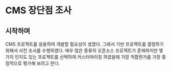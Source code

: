 CMS 장단점 조사
==============

시작하며
--------
CMS 프로젝트를 응용하여 개발할 필요성이 생겼다.
그래서 기반 프로젝트를 결정하기 위해서 사전 조사를 수행하였다.
매우 많은 종류의 오픈소스 프로젝트가 존재하지만 몇가지 인지도 있는 프로젝트를 선택하여 커스터마이징 하였을때 가장 적합한가를 가장 중점적으로 평가해 보려고 한다.
